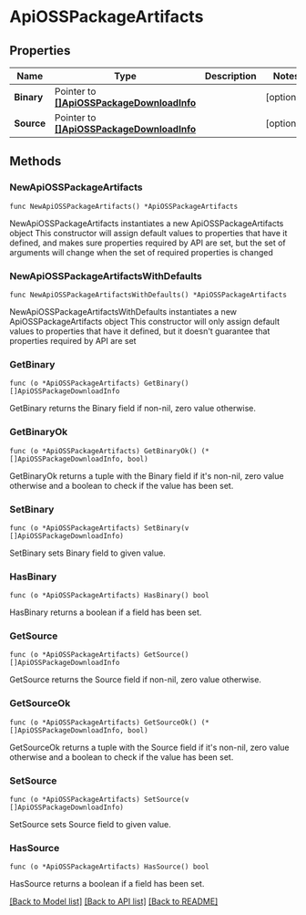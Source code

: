 # ApiOSSPackageArtifacts

## Properties

Name | Type | Description | Notes
------------ | ------------- | ------------- | -------------
**Binary** | Pointer to [**[]ApiOSSPackageDownloadInfo**](ApiOSSPackageDownloadInfo.md) |  | [optional] 
**Source** | Pointer to [**[]ApiOSSPackageDownloadInfo**](ApiOSSPackageDownloadInfo.md) |  | [optional] 

## Methods

### NewApiOSSPackageArtifacts

`func NewApiOSSPackageArtifacts() *ApiOSSPackageArtifacts`

NewApiOSSPackageArtifacts instantiates a new ApiOSSPackageArtifacts object
This constructor will assign default values to properties that have it defined,
and makes sure properties required by API are set, but the set of arguments
will change when the set of required properties is changed

### NewApiOSSPackageArtifactsWithDefaults

`func NewApiOSSPackageArtifactsWithDefaults() *ApiOSSPackageArtifacts`

NewApiOSSPackageArtifactsWithDefaults instantiates a new ApiOSSPackageArtifacts object
This constructor will only assign default values to properties that have it defined,
but it doesn't guarantee that properties required by API are set

### GetBinary

`func (o *ApiOSSPackageArtifacts) GetBinary() []ApiOSSPackageDownloadInfo`

GetBinary returns the Binary field if non-nil, zero value otherwise.

### GetBinaryOk

`func (o *ApiOSSPackageArtifacts) GetBinaryOk() (*[]ApiOSSPackageDownloadInfo, bool)`

GetBinaryOk returns a tuple with the Binary field if it's non-nil, zero value otherwise
and a boolean to check if the value has been set.

### SetBinary

`func (o *ApiOSSPackageArtifacts) SetBinary(v []ApiOSSPackageDownloadInfo)`

SetBinary sets Binary field to given value.

### HasBinary

`func (o *ApiOSSPackageArtifacts) HasBinary() bool`

HasBinary returns a boolean if a field has been set.

### GetSource

`func (o *ApiOSSPackageArtifacts) GetSource() []ApiOSSPackageDownloadInfo`

GetSource returns the Source field if non-nil, zero value otherwise.

### GetSourceOk

`func (o *ApiOSSPackageArtifacts) GetSourceOk() (*[]ApiOSSPackageDownloadInfo, bool)`

GetSourceOk returns a tuple with the Source field if it's non-nil, zero value otherwise
and a boolean to check if the value has been set.

### SetSource

`func (o *ApiOSSPackageArtifacts) SetSource(v []ApiOSSPackageDownloadInfo)`

SetSource sets Source field to given value.

### HasSource

`func (o *ApiOSSPackageArtifacts) HasSource() bool`

HasSource returns a boolean if a field has been set.


[[Back to Model list]](../README.md#documentation-for-models) [[Back to API list]](../README.md#documentation-for-api-endpoints) [[Back to README]](../README.md)


